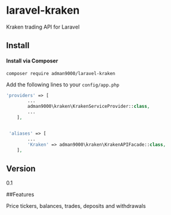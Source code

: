 # laravel-kraken
Kraken trading API for Laravel

## Install

#### Install via Composer

```
composer require adman9000/laravel-kraken
```

Add the following lines to your `config/app.php`

```php
'providers' => [
        ...
        adman9000\kraken\KrakenServiceProvider::class,
        ...
    ],


 'aliases' => [
        ...
        'Kraken' => adman9000\kraken\KrakenAPIFacade::class,
    ],
```

## Version

0.1

##Features

Price tickers, balances, trades, deposits and withdrawals